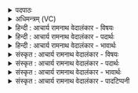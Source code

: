 <details><summary>पदपाठः</summary>

आ꣢। तु। नः꣢। इन्द्र। क्षुम꣡न्त꣢म्। चि꣣त्र꣢म्। ग्रा꣣भ꣢म्। सम्। गृ꣣भाय। महाहस्ती꣢। म꣣हा। हस्ती꣢। द꣡क्षि꣢꣯णेन। १६७।
</details>

<details><summary>अधिमन्त्रम् (VC)</summary>

- इन्द्रः
- कुसीदी काण्वः
- गायत्री
- षड्जः
- ऐन्द्रं काण्डम्
</details>

<details><summary>हिन्दी : आचार्य रामनाथ वेदालंकार - विषयः</summary>

अगले मन्त्र में परमात्मा और राजा से प्रार्थना की गयी है।
</details>

<details><summary>हिन्दी : आचार्य रामनाथ वेदालंकार - पदार्थः</summary>

पदार्थान्वयभाषाः -  प्रथम—राजा के पक्ष में। हे (इन्द्र) परमैश्वर्यशाली राजन् ! (महाहस्ती) बड़ी सूँडवाले हाथी के समान विशाल भुजावाले आप (तु) शीघ्र ही (दक्षिणेन) दाहिने हाथ से (नः) हमारे लिए अर्थात् हमें दान करने के लिए (क्षुमन्तम्) प्रशस्त अन्नों से युक्त (चित्रम्) आश्चर्यकारी (ग्राभम्) ग्राह्य धन को (आ) चारों ओर से (संगृभाय) संग्रह कीजिए ॥ द्वितीय—परमात्मा के पक्ष में। हे (इन्द्र) परमैश्वर्यशाली परमात्मन् ! आप (तु) शीघ्र ही (नः) हमें देने के लिए (क्षुमन्तम्) भौतिक धन, अन्न आदि से युक्त (चित्रम्) अद्भुत (ग्राभम्) ग्राह्य अध्यात्मसम्पत्ति रूप धन को (संगृभाय) संगृहीत कीजिए, जैसे (महाहस्ती) विशाल भुजाओंवाला कोई मनुष्य (दक्षिणेन) अपने दाहिने हाथ से वस्तुओं का संग्रह करता है, अथवा, जैसे (महाहस्ती) प्रशस्त किरणोंवाला हिरण्यपाणि सूर्य (दक्षिणेन) अपने समृद्ध किरणजाल से भूमि पर स्थित जलों का संग्रह करता है अथवा जैसे (महाहस्ती) विशाल हाथी (दक्षिणेन) अपने बलवान् सूँड-रूप हाथ से विविध वस्तुओं का संग्रह करता है ॥३॥ इस मन्त्र श्लेषालङ्कार है। ‘महाहस्ती’ में लुप्तोपमा है ॥३॥
</details>

<details><summary>हिन्दी : आचार्य रामनाथ वेदालंकार - भावार्थः</summary>

भावार्थभाषाः -  परमेश्वर और राजा सब प्रजाजनों को पुरुषार्थी करके प्रचुर धन-धान्य से सम्पन्न, विद्यावान्, धार्मिक और योगविद्या के ऐश्वर्य से युक्त करें ॥३॥
</details>

<details><summary>संस्कृत : आचार्य रामनाथ वेदालंकार - विषयः</summary>

अथ परमेश्वरो राजा च प्रार्थ्यते।
</details>

<details><summary>संस्कृत : आचार्य रामनाथ वेदालंकार - पदार्थः</summary>

पदार्थान्वयभाषाः -  प्रथमः—राजपरः। हे (इन्द्र) परमैश्वर्यशालिन् राजन् ! (महाहस्ती२) महाशुण्डो गज इव महाभुजः त्वम् (तु) क्षिप्रम् (दक्षिणेन) दक्षिणहस्तेन (नः) अस्मभ्यम् (क्षुमन्तम्३) प्रशस्तान्नयुक्तम्। क्षु इत्यन्ननाम। निघं० २।७। (चित्रम्४) अद्भुतम् (ग्राभम्५) ग्राह्यं धनम्। गृह्यते इति ग्राभः। हृग्रहोर्भश्छन्दसि इति वार्तिकेन हस्य भत्वम्। (आ) समन्तात् (सं गृभाय) सं गृहाण। ग्रह उपादाने धातोः छन्दसि शायजपि अ० ३।१।८४ इति श्नः शायजादेशः। हस्य भत्वम् ॥ अथ द्वितीयः—परमात्मपरः। हे (इन्द्र) परमैश्वर्यवन् परमात्मन् ! त्वम् (तु) क्षिप्रमेव (नः) अस्मभ्यं दातुम् (क्षुमन्तम्) भौतिकधनान्नादियुक्तम् (चित्रम्) अद्भुतम् (ग्राभम्) ग्राह्यम् अध्यात्मसंपद्रूपं धनम् (आ) समन्तात् (संगृभाय) संगृहाण, यथा (महाहस्ती) विशालभुजः कश्चिन्मनुष्यः (दक्षिणेन) दक्षिणहस्तेन वस्तूनि संगृह्णाति। यद्वा, यथा (महाहस्ती) महनीयकिरणः हिरण्यपाणिः सविता सूर्यः (दक्षिणेन) समृद्धेन स्वकिरणजालेन भूमिष्ठानि जलानि संगृह्णाति। यद्वा, यथा (महाहस्ती) महागजः (दक्षिणेन) बलवता स्वकीयेन शुण्डादण्डेन खाद्यपेयादीनि वस्तूनि संगृह्णाति ॥३॥ अत्र श्लेषालङ्कारः। महाहस्ती इति च लुप्तोपमम् ॥३॥
</details>

<details><summary>संस्कृत : आचार्य रामनाथ वेदालंकार - भावार्थः</summary>

भावार्थभाषाः -  परमेश्वरो राष्ट्रस्य राजा च सर्वान् प्रजाजनान् पुरुषार्थिनो विधाय प्रभूतधनधान्यसम्पन्नान् विद्यावतो धार्मिकान् योगैश्वर्ययुक्ताँश्च विदधातु ॥३॥
</details>

<details><summary>संस्कृत : आचार्य रामनाथ वेदालंकार - पादटिप्पनी</summary>

टिप्पणी:   १. ऋ० ८।८१।१, साम० ७२८। २. महाहस्ती। महाँश्चासौ हस्तश्च महाहस्तः। तस्मादिदं तृतीयैकवचनम्। महता हस्तेनेत्यर्थः—इति वि०। महान् हस्तो महाहस्तः। महाहस्तवान् त्वम्—इति भ०। ३. क्षुमन्तम्। क्षु शब्दे इत्येतस्येदं रूपम्। कीर्तिमन्तम्—इति वि०। कीर्तिमन्तं कीर्तिसहितम्—इति भ०। शब्दवन्तं स्तुत्यमित्यर्थः—इति सा०। ४. (चित्रम्) चक्रवर्तिराज्यश्रिया विद्यामणिसुवर्णहस्त्यश्वादि- योगेनाद्भुतम् इति ऋ० १।९।५ भाष्ये द०। ५. ग्राभं ग्राह्यं ग्रहणयोग्यम्, अभिसंस्कारैः संस्कृतमित्यर्थः।—इति वि०। ग्राभं धनम्। गृह्यते संगृह्यते सर्वैः इति ग्राहः—इति भ०। ग्राहकं ग्रहणार्हं वा धनम्—इति सा०।
</details>